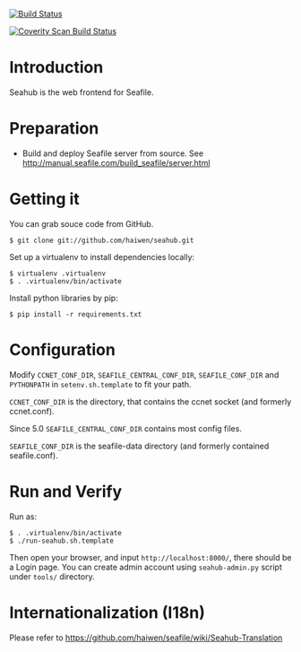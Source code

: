 [![Build Status](https://secure.travis-ci.org/haiwen/seahub.svg?branch=master)](http://travis-ci.org/haiwen/seahub)

<a href="https://scan.coverity.com/projects/haiwen-seahub">
  <img alt="Coverity Scan Build Status"
       src="https://scan.coverity.com/projects/13588/badge.svg"/>
</a>

Introduction
==========

Seahub is the web frontend for Seafile.

Preparation
==========

* Build and deploy Seafile server from source. See <http://manual.seafile.com/build_seafile/server.html>

Getting it
==========

You can grab souce code from GitHub.

    $ git clone git://github.com/haiwen/seahub.git

Set up a virtualenv to install dependencies locally:

    $ virtualenv .virtualenv
    $ . .virtualenv/bin/activate

Install python libraries by pip:

    $ pip install -r requirements.txt


Configuration
==========

Modify `CCNET_CONF_DIR`, `SEAFILE_CENTRAL_CONF_DIR`, `SEAFILE_CONF_DIR` and `PYTHONPATH` in `setenv.sh.template` to fit your path.

`CCNET_CONF_DIR` is the directory, that contains the ccnet socket (and formerly ccnet.conf).

Since 5.0 `SEAFILE_CENTRAL_CONF_DIR` contains most config files.

`SEAFILE_CONF_DIR` is the seafile-data directory (and formerly contained seafile.conf).

Run and Verify
==========

Run as:

    $ . .virtualenv/bin/activate
    $ ./run-seahub.sh.template

Then open your browser, and input `http://localhost:8000/`, there should be a Login page. You can create admin account using `seahub-admin.py` script under `tools/` directory.

Internationalization (I18n)
==========

Please refer to https://github.com/haiwen/seafile/wiki/Seahub-Translation

